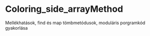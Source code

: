 # Coloring_side_arrayMethod
Mellékhatások, find és map tömbmetódusok, moduláris porgramkód gyakorlása

